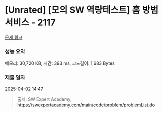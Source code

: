 # [Unrated] [모의 SW 역량테스트] 홈 방범 서비스 - 2117 

[문제 링크](https://swexpertacademy.com/main/code/problem/problemDetail.do?contestProbId=AV5V61LqAf8DFAWu) 

### 성능 요약

메모리: 30,720 KB, 시간: 393 ms, 코드길이: 1,683 Bytes

### 제출 일자

2025-04-02 14:47



> 출처: SW Expert Academy, https://swexpertacademy.com/main/code/problem/problemList.do